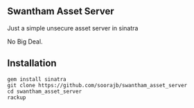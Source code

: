 ## Swantham Asset Server 

Just a simple unsecure asset server in sinatra

No Big Deal.


## Installation

```
gem install sinatra
git clone https://github.com/soorajb/swantham_asset_server
cd swantham_asset_server
rackup
```

